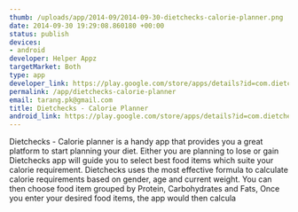 ```yaml
--- 
thumb: /uploads/app/2014-09/2014-09-30-dietchecks-calorie-planner.png
date: 2014-09-30 19:29:08.860180 +00:00
status: publish
devices: 
- android
developer: Helper Appz
targetMarket: Both
type: app
developer_link: https://play.google.com/store/apps/details?id=com.dietchecks.calorie
permalink: /app/dietchecks-calorie-planner
email: tarang.pk@gmail.com
title: Dietchecks - Calorie Planner
android_link: https://play.google.com/store/apps/details?id=com.dietchecks.calorie
---
```


Dietchecks - Calorie planner is a handy app that provides you a great platform to start planning
your diet. Either you are planning to lose or gain Dietchecks app will guide you to select best
food items which suite your calorie requirement.
Dietchecks uses the most effective formula to calculate calorie requirements based on gender, age and current weight.
You can then choose food item grouped by Protein, Carbohydrates and Fats, Once you enter your desired food items, the app would
then calcula
